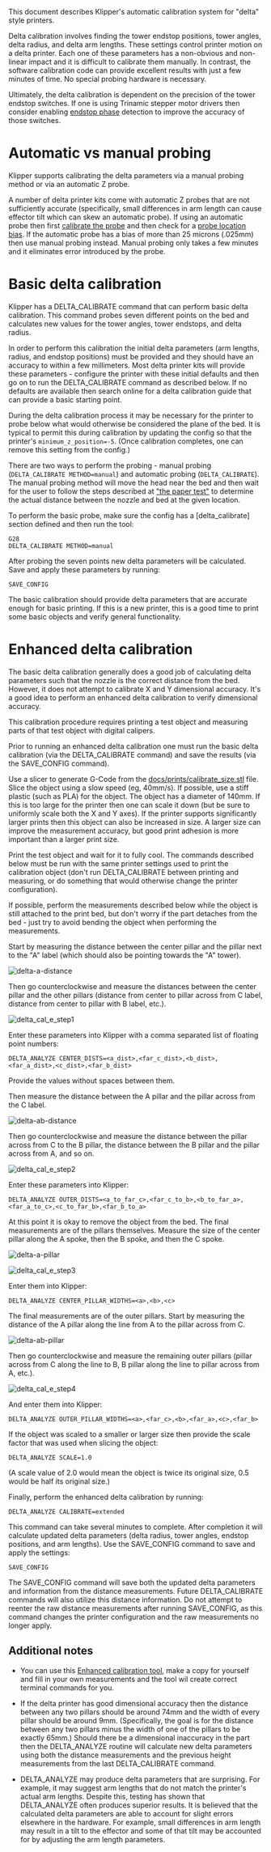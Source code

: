 This document describes Klipper's automatic calibration system for
"delta" style printers.

Delta calibration involves finding the tower endstop positions, tower
angles, delta radius, and delta arm lengths. These settings control
printer motion on a delta printer. Each one of these parameters has a
non-obvious and non-linear impact and it is difficult to calibrate
them manually. In contrast, the software calibration code can provide
excellent results with just a few minutes of time. No special probing
hardware is necessary.

Ultimately, the delta calibration is dependent on the precision of the
tower endstop switches. If one is using Trinamic stepper motor drivers
then consider enabling [endstop phase](Endstop_Phase.md) detection to
improve the accuracy of those switches.

Automatic vs manual probing
===========================

Klipper supports calibrating the delta parameters via a manual probing
method or via an automatic Z probe.

A number of delta printer kits come with automatic Z probes that are
not sufficiently accurate (specifically, small differences in arm
length can cause effector tilt which can skew an automatic probe). If
using an automatic probe then first
[calibrate the probe](Probe_Calibrate.md) and then check for a
[probe location bias](Probe_Calibrate.md#location-bias-check). If the
automatic probe has a bias of more than 25 microns (.025mm) then use
manual probing instead. Manual probing only takes a few minutes and it
eliminates error introduced by the probe.

Basic delta calibration
=======================

Klipper has a DELTA_CALIBRATE command that can perform basic delta
calibration. This command probes seven different points on the bed and
calculates new values for the tower angles, tower endstops, and delta
radius.

In order to perform this calibration the initial delta parameters (arm
lengths, radius, and endstop positions) must be provided and they
should have an accuracy to within a few millimeters. Most delta
printer kits will provide these parameters - configure the printer
with these initial defaults and then go on to run the DELTA_CALIBRATE
command as described below. If no defaults are available then search
online for a delta calibration guide that can provide a basic starting
point.

During the delta calibration process it may be necessary for the
printer to probe below what would otherwise be considered the plane of
the bed. It is typical to permit this during calibration by updating
the config so that the printer's `minimum_z_position=-5`. (Once
calibration completes, one can remove this setting from the config.)

There are two ways to perform the probing - manual probing
(`DELTA_CALIBRATE METHOD=manual`) and automatic probing
(`DELTA_CALIBRATE`). The manual probing method will move the head near
the bed and then wait for the user to follow the steps described at
["the paper test"](Bed_Level.md#the-paper-test) to determine the
actual distance between the nozzle and bed at the given location.

To perform the basic probe, make sure the config has a
[delta_calibrate] section defined and then run the tool:
```
G28
DELTA_CALIBRATE METHOD=manual
```
After probing the seven points new delta parameters will be
calculated.  Save and apply these parameters by running:
```
SAVE_CONFIG
```

The basic calibration should provide delta parameters that are
accurate enough for basic printing. If this is a new printer, this is
a good time to print some basic objects and verify general
functionality.

Enhanced delta calibration
==========================

The basic delta calibration generally does a good job of calculating
delta parameters such that the nozzle is the correct distance from the
bed. However, it does not attempt to calibrate X and Y dimensional
accuracy. It's a good idea to perform an enhanced delta calibration to
verify dimensional accuracy.

This calibration procedure requires printing a test object and
measuring parts of that test object with digital calipers.

Prior to running an enhanced delta calibration one must run the basic
delta calibration (via the DELTA_CALIBRATE command) and save the
results (via the SAVE_CONFIG command).

Use a slicer to generate G-Code from the
[docs/prints/calibrate_size.stl](prints/calibrate_size.stl) file.
Slice the object using a slow speed (eg, 40mm/s). If possible, use a
stiff plastic (such as PLA) for the object. The object has a diameter
of 140mm. If this is too large for the printer then one can scale it
down (but be sure to uniformly scale both the X and Y axes). If the
printer supports significantly larger prints then this object can also
be increased in size. A larger size can improve the measurement
accuracy, but good print adhesion is more important than a larger
print size.

Print the test object and wait for it to fully cool. The commands
described below must be run with the same printer settings used to
print the calibration object (don't run DELTA_CALIBRATE between
printing and measuring, or do something that would otherwise change
the printer configuration).

If possible, perform the measurements described below while the object
is still attached to the print bed, but don't worry if the part
detaches from the bed - just try to avoid bending the object when
performing the measurements.

Start by measuring the distance between the center pillar and the
pillar next to the "A" label (which should also be pointing towards
the "A" tower).

![delta-a-distance](img/delta-a-distance.jpg)

Then go counterclockwise and measure the distances between the center
pillar and the other pillars (distance from center to pillar across
from C label, distance from center to pillar with B label, etc.).

![delta_cal_e_step1](img/delta_cal_e_step1.png)

Enter these parameters into Klipper with a comma separated list of
floating point numbers:
```
DELTA_ANALYZE CENTER_DISTS=<a_dist>,<far_c_dist>,<b_dist>,<far_a_dist>,<c_dist>,<far_b_dist>
```
Provide the values without spaces between them.

Then measure the distance between the A pillar and the pillar across
from the C label.

![delta-ab-distance](img/delta-outer-distance.jpg)

Then go counterclockwise and measure the distance between the pillar
across from C to the B pillar, the distance between the B pillar and
the pillar across from A, and so on.

![delta_cal_e_step2](img/delta_cal_e_step2.png)

Enter these parameters into Klipper:
```
DELTA_ANALYZE OUTER_DISTS=<a_to_far_c>,<far_c_to_b>,<b_to_far_a>,<far_a_to_c>,<c_to_far_b>,<far_b_to_a>
```

At this point it is okay to remove the object from the bed. The final
measurements are of the pillars themselves. Measure the size of the
center pillar along the A spoke, then the B spoke, and then the C
spoke.

![delta-a-pillar](img/delta-a-pillar.jpg)

![delta_cal_e_step3](img/delta_cal_e_step3.png)

Enter them into Klipper:
```
DELTA_ANALYZE CENTER_PILLAR_WIDTHS=<a>,<b>,<c>
```

The final measurements are of the outer pillars. Start by measuring
the distance of the A pillar along the line from A to the pillar
across from C.

![delta-ab-pillar](img/delta-outer-pillar.jpg)

Then go counterclockwise and measure the remaining outer pillars
(pillar across from C along the line to B, B pillar along the line to
pillar across from A, etc.).

![delta_cal_e_step4](img/delta_cal_e_step4.png)

And enter them into Klipper:
```
DELTA_ANALYZE OUTER_PILLAR_WIDTHS=<a>,<far_c>,<b>,<far_a>,<c>,<far_b>
```

If the object was scaled to a smaller or larger size then provide the
scale factor that was used when slicing the object:
```
DELTA_ANALYZE SCALE=1.0
```
(A scale value of 2.0 would mean the object is twice its original
size, 0.5 would be half its original size.)

Finally, perform the enhanced delta calibration by running:
```
DELTA_ANALYZE CALIBRATE=extended
```
This command can take several minutes to complete. After completion it
will calculate updated delta parameters (delta radius, tower angles,
endstop positions, and arm lengths). Use the SAVE_CONFIG command to
save and apply the settings:
```
SAVE_CONFIG
```

The SAVE_CONFIG command will save both the updated delta parameters
and information from the distance measurements. Future DELTA_CALIBRATE
commands will also utilize this distance information. Do not attempt
to reenter the raw distance measurements after running SAVE_CONFIG, as
this command changes the printer configuration and the raw
measurements no longer apply.

Additional notes
----------------
* You can use this [Enhanced calibration tool](https://docs.google.com/spreadsheets/d/1_ROuHkXpktTF6SVirGQZenKYvMbJCKEZjVS0XCniAMk/edit?usp=sharing), make a copy for yourself and fill in your own measurements 
  and the tool wil create correct terminal commands for you.
  
* If the delta printer has good dimensional accuracy then the distance
  between any two pillars should be around 74mm and the width of every
  pillar should be around 9mm. (Specifically, the goal is for the
  distance between any two pillars minus the width of one of the
  pillars to be exactly 65mm.) Should there be a dimensional
  inaccuracy in the part then the DELTA_ANALYZE routine will calculate
  new delta parameters using both the distance measurements and the
  previous height measurements from the last DELTA_CALIBRATE command.

* DELTA_ANALYZE may produce delta parameters that are surprising. For
  example, it may suggest arm lengths that do not match the printer's
  actual arm lengths. Despite this, testing has shown that
  DELTA_ANALYZE often produces superior results. It is believed that
  the calculated delta parameters are able to account for slight
  errors elsewhere in the hardware. For example, small differences in
  arm length may result in a tilt to the effector and some of that
  tilt may be accounted for by adjusting the arm length parameters.
